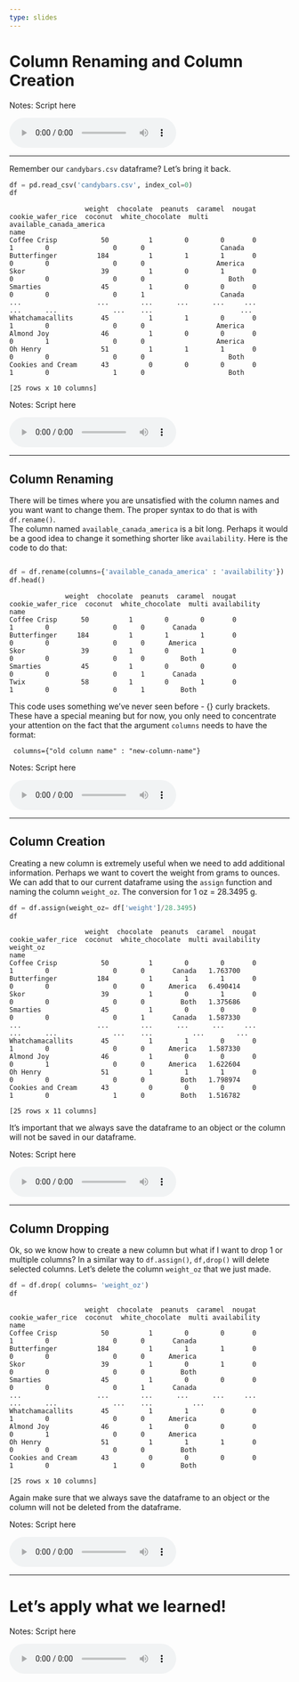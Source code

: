 ```yaml
---
type: slides
---
```


# Column Renaming and Column Creation

Notes: Script here

<html>

<audio controls >

<source src="placeholder_audio.mp3" />

</audio>

</html>

---

Remember our `candybars.csv` dataframe? Let’s bring it back.

``` python
df = pd.read_csv('candybars.csv', index_col=0)
df
```

```out
                   weight  chocolate  peanuts  caramel  nougat  cookie_wafer_rice  coconut  white_chocolate  multi available_canada_america
name                                                                                                                                       
Coffee Crisp           50          1        0        0       0                  1        0                0      0                   Canada
Butterfinger          184          1        1        1       0                  0        0                0      0                  America
Skor                   39          1        0        1       0                  0        0                0      0                     Both
Smarties               45          1        0        0       0                  0        0                0      1                   Canada
...                   ...        ...      ...      ...     ...                ...      ...              ...    ...                      ...
Whatchamacallits       45          1        1        0       0                  1        0                0      0                  America
Almond Joy             46          1        0        0       0                  0        1                0      0                  America
Oh Henry               51          1        1        1       0                  0        0                0      0                     Both
Cookies and Cream      43          0        0        0       0                  1        0                1      0                     Both

[25 rows x 10 columns]
```

Notes: Script here

<html>

<audio controls >

<source src="placeholder_audio.mp3" />

</audio>

</html>

---

## Column Renaming

There will be times where you are unsatisfied with the column names and
you want want to change them. The proper syntax to do that is with
`df.rename()`.  
The column named `available_canada_america` is a bit long. Perhaps it
would be a good idea to change it something shorter like `availability`.
Here is the code to do that:

``` python

df = df.rename(columns={'available_canada_america' : 'availability'})
df.head()
```

```out
              weight  chocolate  peanuts  caramel  nougat  cookie_wafer_rice  coconut  white_chocolate  multi availability
name                                                                                                                      
Coffee Crisp      50          1        0        0       0                  1        0                0      0       Canada
Butterfinger     184          1        1        1       0                  0        0                0      0      America
Skor              39          1        0        1       0                  0        0                0      0         Both
Smarties          45          1        0        0       0                  0        0                0      1       Canada
Twix              58          1        0        1       0                  1        0                0      1         Both
```

This code uses something we’ve never seen before - {} curly brackets.
These have a special meaning but for now, you only need to concentrate
your attention on the fact that the argument `columns` needs to have the
format:

``` 
 columns={"old column name" : "new-column-name"}
```

Notes: Script here

<html>

<audio controls >

<source src="placeholder_audio.mp3" />

</audio>

</html>

---

## Column Creation

Creating a new column is extremely useful when we need to add additional
information. Perhaps we want to covert the weight from grams to ounces.
We can add that to our current dataframe using the `assign` function and
naming the column `weight_oz`. The conversion for 1 oz = 28.3495 g.

``` python
df = df.assign(weight_oz= df['weight']/28.3495)
df
```

```out
                   weight  chocolate  peanuts  caramel  nougat  cookie_wafer_rice  coconut  white_chocolate  multi availability  weight_oz
name                                                                                                                                      
Coffee Crisp           50          1        0        0       0                  1        0                0      0       Canada   1.763700
Butterfinger          184          1        1        1       0                  0        0                0      0      America   6.490414
Skor                   39          1        0        1       0                  0        0                0      0         Both   1.375686
Smarties               45          1        0        0       0                  0        0                0      1       Canada   1.587330
...                   ...        ...      ...      ...     ...                ...      ...              ...    ...          ...        ...
Whatchamacallits       45          1        1        0       0                  1        0                0      0      America   1.587330
Almond Joy             46          1        0        0       0                  0        1                0      0      America   1.622604
Oh Henry               51          1        1        1       0                  0        0                0      0         Both   1.798974
Cookies and Cream      43          0        0        0       0                  1        0                1      0         Both   1.516782

[25 rows x 11 columns]
```

It’s important that we always save the dataframe to an object or the
column will not be saved in our dataframe.

Notes: Script here

<html>

<audio controls >

<source src="placeholder_audio.mp3" />

</audio>

</html>

---

## Column Dropping

Ok, so we know how to create a new column but what if I want to drop 1
or multiple columns? In a similar way to `df.assign()`, `df,drop()` will
delete selected columns. Let’s delete the column `weight_oz` that we
just made.

``` python
df = df.drop( columns= 'weight_oz')
df
```

```out
                   weight  chocolate  peanuts  caramel  nougat  cookie_wafer_rice  coconut  white_chocolate  multi availability
name                                                                                                                           
Coffee Crisp           50          1        0        0       0                  1        0                0      0       Canada
Butterfinger          184          1        1        1       0                  0        0                0      0      America
Skor                   39          1        0        1       0                  0        0                0      0         Both
Smarties               45          1        0        0       0                  0        0                0      1       Canada
...                   ...        ...      ...      ...     ...                ...      ...              ...    ...          ...
Whatchamacallits       45          1        1        0       0                  1        0                0      0      America
Almond Joy             46          1        0        0       0                  0        1                0      0      America
Oh Henry               51          1        1        1       0                  0        0                0      0         Both
Cookies and Cream      43          0        0        0       0                  1        0                1      0         Both

[25 rows x 10 columns]
```

Again make sure that we always save the dataframe to an object or the
column will not be deleted from the dataframe.

Notes: Script here

<html>

<audio controls >

<source src="placeholder_audio.mp3" />

</audio>

</html>

---

# Let’s apply what we learned\!

Notes: Script here

<html>

<audio controls >

<source src="placeholder_audio.mp3" />

</audio>

</html>
